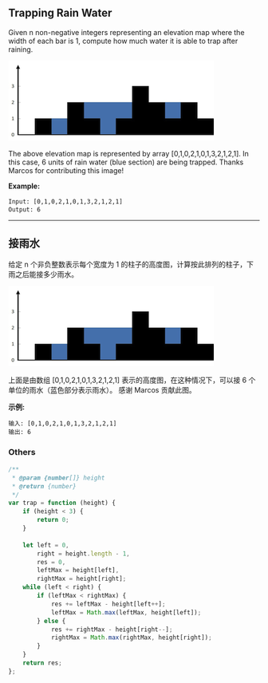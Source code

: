 ## Trapping Rain Water

Given n non-negative integers representing an elevation map where the width of each bar is 1, compute how much water it is able to trap after raining.

![图示](./assert.png)

The above elevation map is represented by array [0,1,0,2,1,0,1,3,2,1,2,1]. In this case, 6 units of rain water (blue section) are being trapped. Thanks Marcos for contributing this image!

**Example:**

    Input: [0,1,0,2,1,0,1,3,2,1,2,1]
    Output: 6

--- 

## 接雨水

给定 n 个非负整数表示每个宽度为 1 的柱子的高度图，计算按此排列的柱子，下雨之后能接多少雨水。

![图示](./assert.png)

上面是由数组 [0,1,0,2,1,0,1,3,2,1,2,1] 表示的高度图，在这种情况下，可以接 6 个单位的雨水（蓝色部分表示雨水）。 感谢 Marcos 贡献此图。

**示例:**

    输入: [0,1,0,2,1,0,1,3,2,1,2,1]
    输出: 6

### Others

```javascript
/**
 * @param {number[]} height
 * @return {number}
 */
var trap = function (height) {
    if (height < 3) {
        return 0;
    }

    let left = 0,
        right = height.length - 1,
        res = 0,
        leftMax = height[left],
        rightMax = height[right];
    while (left < right) {
        if (leftMax < rightMax) {
            res += leftMax - height[left++];
            leftMax = Math.max(leftMax, height[left]);
        } else {
            res += rightMax - height[right--];
            rightMax = Math.max(rightMax, height[right]);
        }
    }
    return res;
};
```

